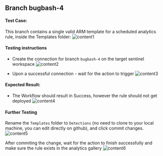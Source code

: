 ## Branch bugbash-4

#### Test Case:

This branch contains a single valid ARM template for a scheduled analytics rule, inside the Templates folder:
![content1](https://raw.githubusercontent.com/erant10/sentinel-content-as-code-bugbash/bugbash-4/Images/bb4-content.png)

#### Testing instructions

- Create the connection for branch `bugbash-4` on the target sentinel workspace
![content2](https://raw.githubusercontent.com/erant10/sentinel-content-as-code-bugbash/bugbash-4/Images/bb4-connect1.png)

- Upon a successful connection - wait for the action to trigger
![content3](https://raw.githubusercontent.com/erant10/sentinel-content-as-code-bugbash/bugbash-4/Images/running.png)

#### Expected Result:
- The Workflow should result in Success, however the rule should not get deployed 
![content4](https://raw.githubusercontent.com/erant10/sentinel-content-as-code-bugbash/bugbash-4/Images/success.png)

#### Further Testing
Rename the `Templates` folder to `Detections` (no need to clone to your local machine, you can edit directly on github), and click commit changes.
![content5](https://raw.githubusercontent.com/erant10/sentinel-content-as-code-bugbash/bugbash-4/Images/commit.png)

After commiting the change, wait for the action to finish successfully and make sure the rule exists in the analytics gallery
![content6](https://raw.githubusercontent.com/erant10/sentinel-content-as-code-bugbash/bugbash-4/Images/gallery.png)
